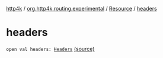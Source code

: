 [http4k](../../index.md) / [org.http4k.routing.experimental](../index.md) / [Resource](index.md) / [headers](./headers.md)

# headers

`open val headers: `[`Headers`](../../org.http4k.core/-headers.md) [(source)](https://github.com/http4k/http4k/blob/master/http4k-incubator/src/main/kotlin/org/http4k/routing/experimental/Resource.kt#L35)